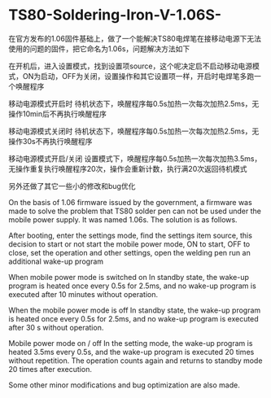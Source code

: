 # TS80-Soldering-Iron-V-1.06S-
在官方发布的1.06固件基础上，做了一个能解决TS80电焊笔在接移动电源下无法使用的问题的固件，把它命名为1.06s，问题解决方法如下

在开机后，进入设置模式，找到设置项source，这个呢决定启不启动移动电源模式，ON为启动，OFF为关闭，设置操作和其它设置项一样，开启时电焊笔多跑一个唤醒程序

移动电源模式开启时
待机状态下，唤醒程序每0.5s加热一次每次加热2.5ms，无操作10min后不再执行唤醒程序

移动电源模式关闭时
待机状态下，唤醒程序每0.5s加热一次每次加热2.5ms，无操作30s不再执行唤醒程序

移动电源模式开启/关闭
设置模式下，唤醒程序每0.5s加热一次每次加热3.5ms，无操作重复执行唤醒程序20次，操作会重新计数，执行满20次返回待机模式

另外还做了其它一些小的修改和bug优化

On the basis of 1.06 firmware issued by the government, a firmware was made to solve the problem that TS80 solder pen can not be used under the mobile power supply. It was named 1.06s. The solution is as follows.

After booting, enter the settings mode, find the settings item source, this decision to start or not start the mobile power mode, ON to start, OFF to close, set the operation and other settings, open the welding pen run an additional wake-up program

When mobile power mode is switched on
In standby state, the wake-up program is heated once every 0.5s for 2.5ms, and no wake-up program is executed after 10 minutes without operation.

When the mobile power mode is off
In standby state, the wake-up program is heated once every 0.5s for 2.5ms, and no wake-up program is executed after 30 s without operation.

Mobile power mode on / off
In the setting mode, the wake-up program is heated 3.5ms every 0.5s, and the wake-up program is executed 20 times without repetition. The operation counts again and returns to standby mode 20 times after execution.

Some other minor modifications and bug optimization are also made.
